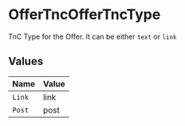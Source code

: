 # OfferTncOfferTncType

TnC Type for the Offer. It can be either `text` or `link`


## Values

| Name   | Value  |
| ------ | ------ |
| `Link` | link   |
| `Post` | post   |